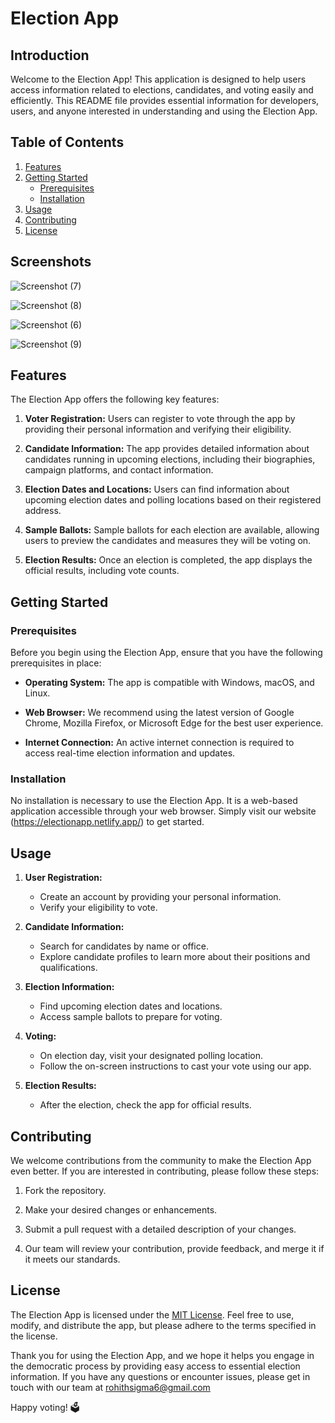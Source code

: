 # Election App 

## Introduction

Welcome to the Election App! This application is designed to help users access information related to elections, candidates, and voting easily and efficiently. This README file provides essential information for developers, users, and anyone interested in understanding and using the Election App.

## Table of Contents

1. [Features](#features)
2. [Getting Started](#getting-started)
   - [Prerequisites](#prerequisites)
   - [Installation](#installation)
3. [Usage](#usage)
4. [Contributing](#contributing)
5. [License](#license)
  


## Screenshots

  ![Screenshot (7)](https://github.com/rohithsigma6/election_front/assets/139437364/065ac287-3d01-4bea-8184-850a58a3e931)

![Screenshot (8)](https://github.com/rohithsigma6/election_front/assets/139437364/5f0ba984-53c6-449b-8451-e20d7dfbd5a5)

![Screenshot (6)](https://github.com/rohithsigma6/election_front/assets/139437364/94012014-e3a6-4ca9-8bd6-2368a7ff558b)

![Screenshot (9)](https://github.com/rohithsigma6/election_front/assets/139437364/30557f4d-08a2-4a2b-b54c-206063b26793)

## Features

The Election App offers the following key features:

1. **Voter Registration:** Users can register to vote through the app by providing their personal information and verifying their eligibility.

2. **Candidate Information:** The app provides detailed information about candidates running in upcoming elections, including their biographies, campaign platforms, and contact information.

3. **Election Dates and Locations:** Users can find information about upcoming election dates and polling locations based on their registered address.

4. **Sample Ballots:** Sample ballots for each election are available, allowing users to preview the candidates and measures they will be voting on.

5. **Election Results:** Once an election is completed, the app displays the official results, including vote counts.



## Getting Started

### Prerequisites

Before you begin using the Election App, ensure that you have the following prerequisites in place:

- **Operating System:** The app is compatible with Windows, macOS, and Linux.

- **Web Browser:** We recommend using the latest version of Google Chrome, Mozilla Firefox, or Microsoft Edge for the best user experience.

- **Internet Connection:** An active internet connection is required to access real-time election information and updates.

### Installation

No installation is necessary to use the Election App. It is a web-based application accessible through your web browser. Simply visit our website (https://electionapp.netlify.app/) to get started.

## Usage

1. **User Registration:**
   - Create an account by providing your personal information.
   - Verify your eligibility to vote.

2. **Candidate Information:**
   - Search for candidates by name or office.
   - Explore candidate profiles to learn more about their positions and qualifications.

3. **Election Information:**
   - Find upcoming election dates and locations.
   - Access sample ballots to prepare for voting.

4. **Voting:**
   - On election day, visit your designated polling location.
   - Follow the on-screen instructions to cast your vote using our app.

5. **Election Results:**
   - After the election, check the app for official results.


## Contributing

We welcome contributions from the community to make the Election App even better. If you are interested in contributing, please follow these steps:

1. Fork the repository.

2. Make your desired changes or enhancements.

3. Submit a pull request with a detailed description of your changes.

4. Our team will review your contribution, provide feedback, and merge it if it meets our standards.

## License

The Election App is licensed under the [MIT License](LICENSE.md). Feel free to use, modify, and distribute the app, but please adhere to the terms specified in the license.

Thank you for using the Election App, and we hope it helps you engage in the democratic process by providing easy access to essential election information. If you have any questions or encounter issues, please get in touch with our team at rohithsigma6@gmail.com

Happy voting! 🗳️
